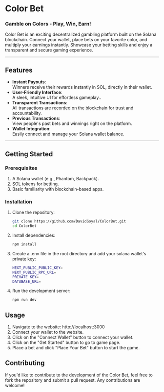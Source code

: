 # **Color Bet**

### Gamble on Colors - Play, Win, Earn!

Color Bet is an exciting decentralized gambling platform built on the Solana blockchain. Connect your wallet, place bets on your favorite color, and multiply your earnings instantly. Showcase your betting skills and enjoy a transparent and secure gaming experience.

---

## **Features**

- **Instant Payouts**:  
  Winners receive their rewards instantly in SOL, directly in their wallet.
- **User-Friendly Interface**:  
  A sleek, intuitive UI for effortless gameplay..
- **Transparent Transactions**:  
  All transactions are recorded on the blockchain for trust and accountability.
- **Previous Transactions**:  
  View people's past bets and winnings right on the platform.
- **Wallet Integration**:  
  Easily connect and manage your Solana wallet balance.

---

## **Getting Started**

### **Prerequisites**

1. A Solana wallet (e.g., Phantom, Backpack).
2. SOL tokens for betting.
3. Basic familiarity with blockchain-based apps.

### **Installation**

1. Clone the repository:
   ```bash
   git clone https://github.com/DavidGoyal/ColorBet.git
   cd ColorBet
   ```
2. Install dependencies:
   ```bash
   npm install
   ```
3. Create a .env file in the root directory and add your solana wallet's private key:
   ```bash
   NEXT_PUBLIC_PUBLIC_KEY=
   NEXT_PUBLIC_RPC_URL=
   PRIVATE_KEY=
   DATABASE_URL=
   ```
4. Run the development server:
   ```bash
   npm run dev
   ```

## **Usage**

1. Navigate to the website: http://localhost:3000
2. Connect your wallet to the website.
3. Click on the "Connect Wallet" button to connect your wallet.
4. Click on the "Get Started" button to go to game page.
5. Place a bet and click "Place Your Bet" button to start the game.

## **Contributing**

If you'd like to contribute to the development of the Color Bet, feel free to fork the repository and submit a pull request. Any contributions are welcome!
